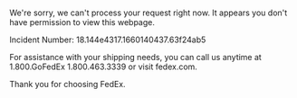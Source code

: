  	


 	

We're sorry, we can't process your request right now. It appears you don't have permission to view this webpage.


Incident Number: 18.144e4317.1660140437.63f24ab5





For assistance with your shipping needs, you can call us anytime at 1.800.GoFedEx 1.800.463.3339 or visit fedex.com.




Thank you for choosing FedEx.